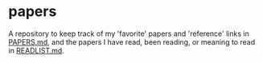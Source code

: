 # papers

A repository to keep track of my 'favorite' papers and 'reference' links in [PAPERS.md](./PAPERS.md), and the papers I have read, been reading, or meaning to read in [READLIST.md](./READLIST.md).
